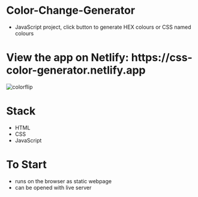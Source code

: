 # Color-Change-Generator
- JavaScript project, click button to generate HEX colours or CSS named colours

<h1>View the app on Netlify: https://css-color-generator.netlify.app</h1>

![colorflip](https://user-images.githubusercontent.com/69110329/131255282-b2eb3a39-58d2-4f7d-a6be-7f66e111b901.gif)



# Stack
- HTML
- CSS
- JavaScript

# To Start
- runs on the browser as static webpage
- can be opened with live server
